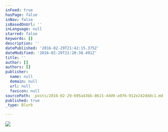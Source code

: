 ```yaml
---
inFeed: true
hasPage: false
inNav: false
isBasedOnUrl: ''
inLanguage: null
starred: false
keywords: []
description: ''
datePublished: '2016-02-29T21:42:15.375Z'
dateModified: '2016-02-29T21:20:30.491Z'
title: ''
author: []
authors: []
publisher:
  name: null
  domain: null
  url: null
  favicon: null
sourcePath: _posts/2016-02-29-695a43bb-8615-4dd9-a976-912e242dddc1.md
published: true
_type: Blurb

---
```

![](https://the-grid-user-content.s3-us-west-2.amazonaws.com/09ac4b7d-3e4c-4628-a184-ad0b31e87085.jpg)